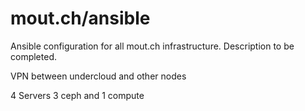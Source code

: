 # mout.ch/ansible

Ansible configuration for all mout.ch infrastructure. Description to be completed.

VPN between undercloud and other nodes

4 Servers
3 ceph and 1 compute
